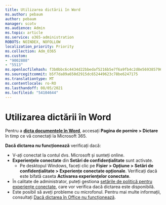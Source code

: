 ```yaml
---
title: Utilizarea dictării în Word
ms.author: pebaum
author: pebaum
manager: scotv
ms.audience: Admin
ms.topic: article
ms.service: o365-administration
ROBOTS: NOINDEX, NOFOLLOW
localization_priority: Priority
ms.collection: Adm_O365
ms.custom:
- "9002888"
- "5513"
ms.openlocfilehash: f3b0bbc6c4434d22bbedaf5216b5e7f6a9fb4c2d8e569385796e0da6732fe21a
ms.sourcegitcommit: b5f7da89a650d2915dc652449623c78be6247175
ms.translationtype: MT
ms.contentlocale: ro-RO
ms.lasthandoff: 08/05/2021
ms.locfileid: "54104644"
---
```

# <a name="use-dictation-in-word"></a>Utilizarea dictării în Word

Pentru a **[dicta documentele în Word](https://support.office.com/article/dictate-your-documents-in-word-3876e05f-3fcc-418f-b8ab-db7ce0d11d3c)**, accesați **Pagina de pornire > Dictare** în timp ce vă conectați la Microsoft 365.

**Dacă dictarea nu funcționează** verificați dacă:

- V-ați conectat la contul dvs. Microsoft și sunteți online.
- **Experiențele conectate** din **Setări de confidențialitate** sunt activate. 
    - Pe desktopul Windows, faceți clic pe **Fișier > Opțiune > Setări de confidențialitate > Experiențe conectate opționale**. Verificați dacă este bifată caseta **Activarea experiențelor conectate**.
- În calitate de administrator, puteți gestiona [setările de politică pentru experiențe conectate](https://docs.microsoft.com/deployoffice/privacy/manage-privacy-controls#policy-settings-for-connected-experiences), care vor verifica dacă dictarea este disponibilă.
- Este posibil să aveți probleme cu microfonul. Pentru mai multe informații, consultați [Dacă dictarea în Office nu funcționează](https://support.office.com/article/If-dictation-in-Office-isn-t-working-3a740b4a-19d5-461c-b59a-d82172707fd4#OfficeVersion=Web).
